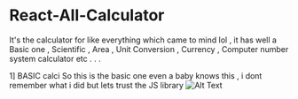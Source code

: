 # React-All-Calculator
It's the calculator for like everything which came to mind lol , it has well a Basic one , Scientific , Area , Unit Conversion ,  Currency , Computer number system calculator etc . . . 

1] BASIC calci 
So this is the basic one even a baby knows this , i dont remember what i did but lets trust the JS library 
![Alt Text](https://i.imgur.com/7leFV6w.png)

